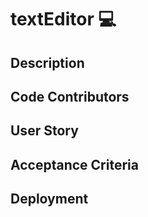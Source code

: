 # textEditor  💻


## Description



## Code Contributors



## User Story



## Acceptance Criteria 



## Deployment 




